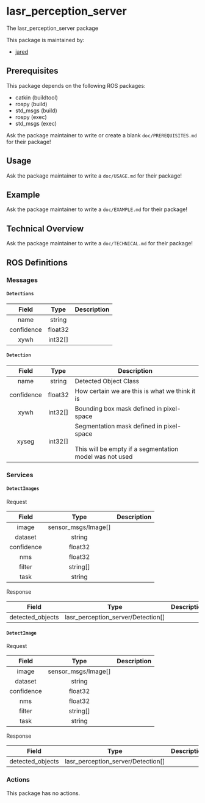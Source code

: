 # lasr_perception_server

The lasr_perception_server package

This package is maintained by:
- [jared](mailto:jared@todo.todo)

## Prerequisites

This package depends on the following ROS packages:
- catkin (buildtool)
- rospy (build)
- std_msgs (build)
- rospy (exec)
- std_msgs (exec)

Ask the package maintainer to write or create a blank `doc/PREREQUISITES.md` for their package!

## Usage

Ask the package maintainer to write a `doc/USAGE.md` for their package!

## Example

Ask the package maintainer to write a `doc/EXAMPLE.md` for their package!

## Technical Overview

Ask the package maintainer to write a `doc/TECHNICAL.md` for their package!

## ROS Definitions

### Messages

#### `Detections`

| Field | Type | Description |
|:-:|:-:|---|
| name | string |  |
| confidence | float32 |  |
| xywh | int32[] |  |

#### `Detection`

| Field | Type | Description |
|:-:|:-:|---|
| name | string | Detected Object Class |
| confidence | float32 | How certain we are this is what we think it is |
| xywh | int32[] | Bounding box mask defined in pixel-space |
| xyseg | int32[] | Segmentation mask defined in pixel-space<br/><br/>This will be empty if a segmentation model was not used |


### Services

#### `DetectImages`

Request

| Field | Type | Description |
|:-:|:-:|---|
| image | sensor_msgs/Image[] |  |
| dataset | string |  |
| confidence | float32 |  |
| nms | float32 |  |
| filter | string[] |  |
| task | string |  |

Response

| Field | Type | Description |
|:-:|:-:|---|
| detected_objects | lasr_perception_server/Detection[] |  |

#### `DetectImage`

Request

| Field | Type | Description |
|:-:|:-:|---|
| image | sensor_msgs/Image[] |  |
| dataset | string |  |
| confidence | float32 |  |
| nms | float32 |  |
| filter | string[] |  |
| task | string |  |

Response

| Field | Type | Description |
|:-:|:-:|---|
| detected_objects | lasr_perception_server/Detection[] |  |


### Actions

This package has no actions.
